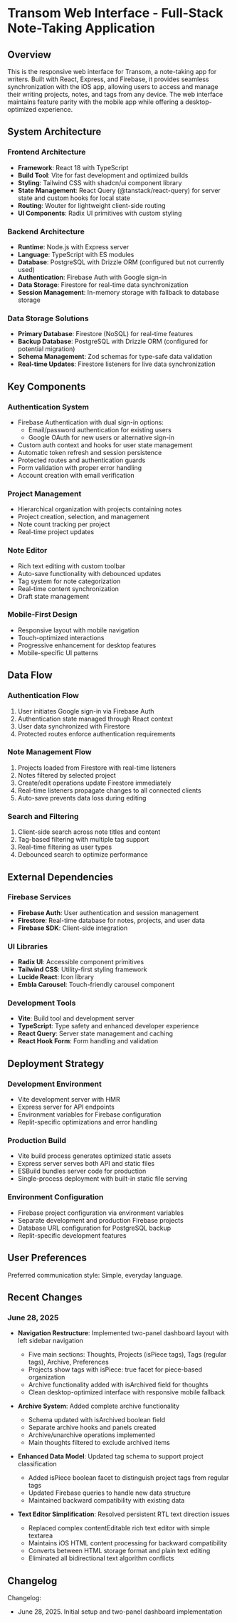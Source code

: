 # Transom Web Interface - Full-Stack Note-Taking Application

## Overview

This is the responsive web interface for Transom, a note-taking app for writers. Built with React, Express, and Firebase, it provides seamless synchronization with the iOS app, allowing users to access and manage their writing projects, notes, and tags from any device. The web interface maintains feature parity with the mobile app while offering a desktop-optimized experience.

## System Architecture

### Frontend Architecture
- **Framework**: React 18 with TypeScript
- **Build Tool**: Vite for fast development and optimized builds
- **Styling**: Tailwind CSS with shadcn/ui component library
- **State Management**: React Query (@tanstack/react-query) for server state and custom hooks for local state
- **Routing**: Wouter for lightweight client-side routing
- **UI Components**: Radix UI primitives with custom styling

### Backend Architecture
- **Runtime**: Node.js with Express server
- **Language**: TypeScript with ES modules
- **Database**: PostgreSQL with Drizzle ORM (configured but not currently used)
- **Authentication**: Firebase Auth with Google sign-in
- **Data Storage**: Firestore for real-time data synchronization
- **Session Management**: In-memory storage with fallback to database storage

### Data Storage Solutions
- **Primary Database**: Firestore (NoSQL) for real-time features
- **Backup Database**: PostgreSQL with Drizzle ORM (configured for potential migration)
- **Schema Management**: Zod schemas for type-safe data validation
- **Real-time Updates**: Firestore listeners for live data synchronization

## Key Components

### Authentication System
- Firebase Authentication with dual sign-in options:
  - Email/password authentication for existing users
  - Google OAuth for new users or alternative sign-in
- Custom auth context and hooks for user state management
- Automatic token refresh and session persistence
- Protected routes and authentication guards
- Form validation with proper error handling
- Account creation with email verification

### Project Management
- Hierarchical organization with projects containing notes
- Project creation, selection, and management
- Note count tracking per project
- Real-time project updates

### Note Editor
- Rich text editing with custom toolbar
- Auto-save functionality with debounced updates
- Tag system for note categorization
- Real-time content synchronization
- Draft state management

### Mobile-First Design
- Responsive layout with mobile navigation
- Touch-optimized interactions
- Progressive enhancement for desktop features
- Mobile-specific UI patterns

## Data Flow

### Authentication Flow
1. User initiates Google sign-in via Firebase Auth
2. Authentication state managed through React context
3. User data synchronized with Firestore
4. Protected routes enforce authentication requirements

### Note Management Flow
1. Projects loaded from Firestore with real-time listeners
2. Notes filtered by selected project
3. Create/edit operations update Firestore immediately
4. Real-time listeners propagate changes to all connected clients
5. Auto-save prevents data loss during editing

### Search and Filtering
1. Client-side search across note titles and content
2. Tag-based filtering with multiple tag support
3. Real-time filtering as user types
4. Debounced search to optimize performance

## External Dependencies

### Firebase Services
- **Firebase Auth**: User authentication and session management
- **Firestore**: Real-time database for notes, projects, and user data
- **Firebase SDK**: Client-side integration

### UI Libraries
- **Radix UI**: Accessible component primitives
- **Tailwind CSS**: Utility-first styling framework
- **Lucide React**: Icon library
- **Embla Carousel**: Touch-friendly carousel component

### Development Tools
- **Vite**: Build tool and development server
- **TypeScript**: Type safety and enhanced developer experience
- **React Query**: Server state management and caching
- **React Hook Form**: Form handling and validation

## Deployment Strategy

### Development Environment
- Vite development server with HMR
- Express server for API endpoints
- Environment variables for Firebase configuration
- Replit-specific optimizations and error handling

### Production Build
- Vite build process generates optimized static assets
- Express server serves both API and static files
- ESBuild bundles server code for production
- Single-process deployment with built-in static file serving

### Environment Configuration
- Firebase project configuration via environment variables
- Separate development and production Firebase projects
- Database URL configuration for PostgreSQL backup
- Replit-specific development features

## User Preferences

Preferred communication style: Simple, everyday language.

## Recent Changes

### June 28, 2025
- **Navigation Restructure**: Implemented two-panel dashboard layout with left sidebar navigation
  - Five main sections: Thoughts, Projects (isPiece tags), Tags (regular tags), Archive, Preferences  
  - Projects show tags with isPiece: true facet for piece-based organization
  - Archive functionality added with isArchived field for thoughts
  - Clean desktop-optimized interface with responsive mobile fallback

- **Archive System**: Added complete archive functionality
  - Schema updated with isArchived boolean field
  - Separate archive hooks and panels created
  - Archive/unarchive operations implemented
  - Main thoughts filtered to exclude archived items

- **Enhanced Data Model**: Updated tag schema to support project classification
  - Added isPiece boolean facet to distinguish project tags from regular tags
  - Updated Firebase queries to handle new data structure
  - Maintained backward compatibility with existing data

- **Text Editor Simplification**: Resolved persistent RTL text direction issues
  - Replaced complex contentEditable rich text editor with simple textarea
  - Maintains iOS HTML content processing for backward compatibility
  - Converts between HTML storage format and plain text editing
  - Eliminated all bidirectional text algorithm conflicts

## Changelog

Changelog:
- June 28, 2025. Initial setup and two-panel dashboard implementation